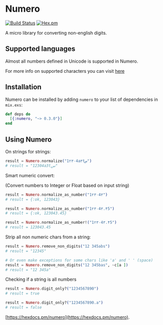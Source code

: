 # Numero

[![Build Status](https://travis-ci.org/alisinabh/Numero.svg?branch=master)](https://travis-ci.org/alisinabh/Numero)
[![Hex.pm](https://img.shields.io/badge/hex-0.3.0-blue.svg)](https://hex.pm/packages/numero)

A micro library for converting non-english digits.

## Supported languages

Almost all numbers defined in Unicode is supported in Numero.

For more info on supported characters you can visit [here](http://www.fileformat.info/info/unicode/category/Nd/list.htm)

## Installation

Numero can be installed
by adding `numero` to your list of dependencies in `mix.exs`:

```elixir
def deps do
  [{:numero, "~> 0.3.0"}]
end
```

## Using Numero

On strings for strings:

```elixir
result = Numero.normalize("1۲۳۰4a۳tس")
# result = "12304a3tس"
```

Smart numeric convert:

(Convert numbers to Integer or Float based on input string)

```elixir
result = Numero.normalize_as_number("1۲۳۰4۳")
# result = {:ok, 123043}

result = Numero.normalize_as_number("1۲۳۰4۳.۴5")
# result = {:ok, 123043.45}

result = Numero.normalize_as_number!("1۲۳۰4۳.۴5")
# result = 123043.45
```

Strip all non numeric chars from a string:

```elixir
result = Numero.remove_non_digits("12 345abs")
# result = "12345"

# Or even make exceptions for some chars like 'a' and ' ' (space)
result = Numero.remove_non_digits("12 345bas", ~c[a ])
# result = "12 345a"
```

Checking if a string is all numbers
```elixir
result = Numero.digit_only?("1234567890")
# result = true

result = Numero.digit_only?("1234567890.a")
# result = false
```

[https://hexdocs.pm/numero](https://hexdocs.pm/numero).
